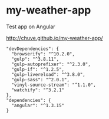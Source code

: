 # my-weather-app
Test app on Angular

http://chuve.github.io/my-weather-app/

    "devDependencies": {
      "browserify": "^10.2.0",
      "gulp": "^3.8.11",
      "gulp-autoprefixer": "^2.3.0",
      "gulp-if": "^1.2.5",
      "gulp-livereload": "^3.8.0",
      "gulp-sass": "^2.0.1",
      "vinyl-source-stream": "^1.1.0",
      "watchify": "^3.2.1"
    },
    "dependencies": {
      "angular": "^1.3.15"
    }
